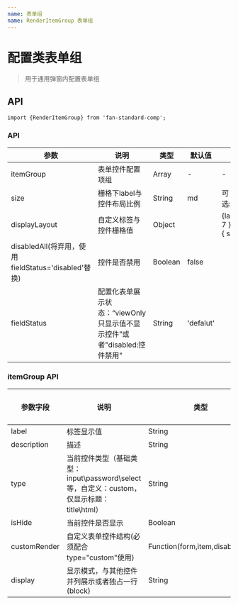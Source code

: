 ```yaml
---
name: 表单组
name: RenderItemGroup 表单组
---
```


# 配置类表单组

> 用于通用弹窗内配置表单组

## API

```
import {RenderItemGroup} from 'fan-standard-comp';
```
### API
| 参数      | 说明                                      | 类型         | 默认值 | 参考值 |
|----------|------------------------------------------|-------------|-------|-------|
| itemGroup | 表单控件配置项组 | Array | - |- |
| size | 栅格下label与控件布局比例 | String | md |可选:xs,sm,md,lg,lg |
| displayLayout | 自定义标签与控件栅格值 | Object |  |{labelCol: { span: 7 },  wrapperCol: { span: 15 },} |
| disabledAll(将弃用，使用 fieldStatus='disabled'替换)| 控件是否禁用 | Boolean | false | |
| fieldStatus | 配置化表单展示状态：“viewOnly 只显示值不显示控件”或者"disabled:控件禁用" | String | 'defalut' | |
      

### itemGroup API

| 参数字段      | 说明  |   类型   |必选项|
|----------|------|-------------|------|
| label | 标签显示值 | String | 是 |
| description | 描述 | String | 是 |
| type | 当前控件类型（基础类型：input\password\select等，自定义：custom，仅显示标题：title\html） | String | 是 |
| isHide | 当前控件是否显示 | Boolean | 否 |
| customRender | 自定义表单控件结构(必须配合type="custom"使用) | Function(form,item,disabledAll) | 否 
| display | 显示模式，与其他控件并列展示或者独占一行(block) | String | 否 |
